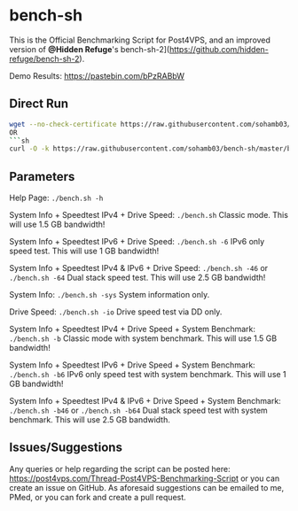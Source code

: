 # bench-sh

This is the Official Benchmarking Script for Post4VPS, and an improved version of **@Hidden Refuge**'s bench-sh-2](https://github.com/hidden-refuge/bench-sh-2).

Demo Results: https://pastebin.com/bPzRABbW

## Direct Run

```sh
wget --no-check-certificate https://raw.githubusercontent.com/sohamb03/bench-sh/master/bench.sh && bash bench.sh && rm -rf bench.sh```
OR
```sh
curl -O -k https://raw.githubusercontent.com/sohamb03/bench-sh/master/bench.sh && bash bench.sh && rm -rf bench.sh
```

## Parameters

Help Page:
`./bench.sh -h`

System Info + Speedtest IPv4 + Drive Speed:
`./bench.sh`
Classic mode. This will use 1.5 GB bandwidth!

System Info + Speedtest IPv6 + Drive Speed:
`./bench.sh -6`
IPv6 only speed test. This will use 1 GB bandwidth!

System Info + Speedtest IPv4 & IPv6 + Drive Speed:
`./bench.sh -46` or `./bench.sh -64`
Dual stack speed test. This will use 2.5 GB bandwidth!

System Info:
`./bench.sh -sys`
System information only.

Drive Speed:
`./bench.sh -io`
Drive speed test via DD only.

System Info + Speedtest IPv4 + Drive Speed + System Benchmark:
`./bench.sh -b`
Classic mode with system benchmark. This will use 1.5 GB bandwidth!

System Info + Speedtest IPv6 + Drive Speed + System Benchmark:
`./bench.sh -b6`
IPv6 only speed test with system benchmark. This will use 1 GB bandwidth!

System Info + Speedtest IPv4 & IPv6 + Drive Speed + System Benchmark:
`./bench.sh -b46` or `./bench.sh -b64`
Dual stack speed test with system benchmark. This will use 2.5 GB bandwidth.

## Issues/Suggestions
Any queries or help regarding the script can be posted here: https://post4vps.com/Thread-Post4VPS-Benchmarking-Script or you can create an issue on GitHub.
As aforesaid suggestions can be emailed to me, PMed, or you can fork and create a pull request.
